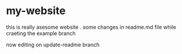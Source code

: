 # my-website

this is really asesome website .
some changes in readme.md file while craeting the example branch

now editing on update-readme branch

